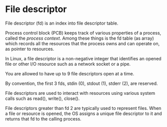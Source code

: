# File descriptor

File descriptor (fd) is an index into file descriptor table.

Process control block (PCB) keeps track of various properties of a process, called the *process context*. Among these things is the fd table (as array) which records all the resources that the process owns and can operate on, as pointer to resources.

In Linux, a file descriptor is a non-negative integer that identifies an opened file or other I/O resource such as a network socket or a pipe.

You are allowed to have up to 9 file descriptors open at a time. 

By convention, the first 3 fds, stdin (0), stdout (1), stderr (2), are reserved.

File descriptors are used to interact with resources using various system calls such as read(), write(), close().

File descriptors greater than fd 2 are typically used to represent files. When a file or resource is opened, the OS assigns a unique file descriptor to it and returns that fd to the calling process.
